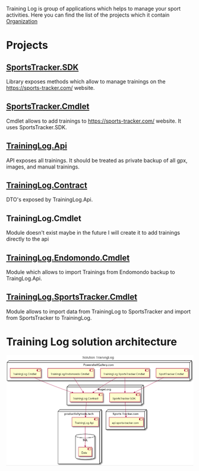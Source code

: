 Training Log is group of applications which helps to manage your sport activities. 
Here you can find the list of the projects which it contain [Organization](https://github.com/ProductivityTools-TrainingLog)

# Projects
## [SportsTracker.SDK](https://github.com/ProductivityTools-TrainingLog/ProductivityTools.SportsTracker.SDK)
Library exposes methods which allow to manage trainings on the https://sports-tracker.com/ website.

## [SportsTracker.Cmdlet](https://github.com/ProductivityTools-TrainingLog/ProductivityTools.SportsTracker.Cmdlet)
Cmdlet allows to add trainings to https://sports-tracker.com/ website. It uses SportsTracker.SDK.

## [TrainingLog.Api](https://github.com/ProductivityTools-TrainingLog/ProductivityTools.TrainingLog.Api)
API exposes all trainings. It should be treated as private backup of all gpx, images, and manual trainings.

## [TrainingLog.Contract](https://github.com/ProductivityTools-TrainingLog/ProductivityTools.TrainingLog.Contract)
DTO's exposed by TrainingLog.Api. 

## TrainingLog.Cmdlet
Module doesn't exist maybe in the future I will create it to add trainings directly to the api

## [TrainingLog.Endomondo.Cmdlet](https://github.com/ProductivityTools-TrainingLog/ProductivityTools.TrainingLog.Endomondo)
Module which allows to import Trainings from Endomondo backup to TraingLog.Api.

## [TrainingLog.SportsTracker.Cmdlet](https://github.com/ProductivityTools-TrainingLog/ProductivityTools.TrainingLog.SportsTracker)
Module allows to import data from TrainingLog to SportsTracker and import from SportsTracker to TrainingLog.

# Training Log solution architecture

![Solution diagram](Images/SolutionDiagram.png)

